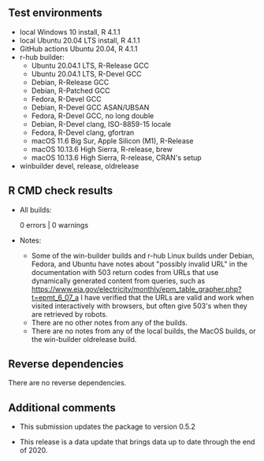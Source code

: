 ## Test environments

* local Windows 10 install, R 4.1.1
* local Ubuntu 20.04 LTS install, R 4.1.1
* GitHub actions Ubuntu 20.04, R 4.1.1
* r-hub builder:
  * Ubuntu 20.04.1 LTS, R-Release GCC
  * Ubuntu 20.04.1 LTS, R-Devel GCC
  * Debian, R-Release GCC
  * Debian, R-Patched GCC
  * Fedora, R-Devel GCC
  * Debian, R-Devel GCC ASAN/UBSAN
  * Fedora, R-Devel GCC, no long double
  * Debian, R-Devel clang, ISO-8859-15 locale
  * Fedora, R-Devel clang, gfortran
  * macOS 11.6 Big Sur, Apple Silicon (M1), R-Release
  * macOS 10.13.6 High Sierra, R-release, brew
  * macOS 10.13.6 High Sierra, R-release, CRAN's setup
* winbuilder devel, release, oldrelease

## R CMD check results

* All builds:

    0 errors | 0 warnings

* Notes:
  * Some of the win-builder builds and r-hub Linux builds under Debian, Fedora, 
    and Ubuntu have notes about "possibly invalid URL" in the documentation with
    503 return codes from URLs that use dynamically generated content from 
    queries, such as
    <https://www.eia.gov/electricity/monthly/epm_table_grapher.php?t=epmt_6_07_a>
    I have verified that the URLs are valid and work when visited interactively
    with browsers, but often give 503's when they are retrieved by robots.
  * There are no other notes from any of the builds.
  * There are no notes from any of the local builds, the MacOS builds,
    or the win-builder oldrelease build.

## Reverse dependencies

There are no reverse dependencies.

## Additional comments

* This submission updates the package to version 0.5.2

* This release is a data update that brings data up to date through the 
  end of 2020.
